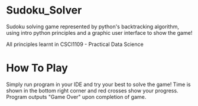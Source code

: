 # Sudoku_Solver
Sudoku solving game represented by python's backtracking algorithm, using intro python principles and a graphic user interface to show the game!

All principles learnt in CSCI1109 - Practical Data Science

# How To Play

Simply run program in your IDE and try your best to solve the game! Time is shown in the bottom right corner and red crosses show your progress. Program outputs "Game Over" upon completion of game.
